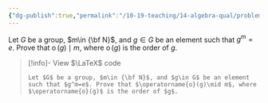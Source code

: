 ```yaml
---
{"dg-publish":true,"permalink":"/10-19-teaching/14-algebra-qual/problem-bank/group-theory/property-of-the-order-of-an-element/","tags":["group_theory"],"updated":"2025-03-13T14:36:50-07:00"}
---
```


Let $G$ be a group, $m\in {\bf N}$, and $g\in G$ be an element such that $g^m=e$. Prove that $\operatorname{o}(g)\mid m$, where $\operatorname{o}(g)$ is the order of $g$.

> [!info]- View $\LaTeX$ code
> ```
> Let $G$ be a group, $m\in {\bf N}$, and $g\in G$ be an element such that $g^m=e$. Prove that $\operatorname{o}(g)\mid m$, where $\operatorname{o}(g)$ is the order of $g$.
> ```